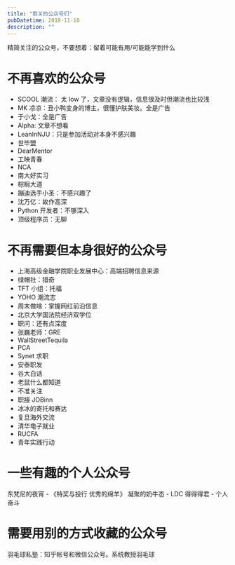```yaml
---
title: "取关的公众号们"
pubDatetime: 2018-11-10
description: ""
---
```


精简关注的公众号，不要想着：留着可能有用/可能能学到什么

<!--more-->

# 不再喜欢的公众号

- SCOOL 潮流： 太 low 了，文章没有逻辑，信息很及时但潮流也比较浅
- MK 凉凉：丑小鸭变身的博主，很懂护肤美妆。全是广告
- 于小戈：全是广告
- Alpha: 文章不想看
- LeanInNJU：只是参加活动对本身不感兴趣
- 世毕盟
- DearMentor
- 工映青春
- NCA
- 南大好实习
- 棕榈大道
- 蹦迪选手小圣：不感兴趣了
- 沈万亿：故作高深
- Python 开发者：不够深入
- 顶级程序员：无聊

# 不再需要但本身很好的公众号

- 上海高级金融学院职业发展中心：高端招聘信息来源
- 绿帽社：猎奇
- TFT 小组：托福
- YOHO 潮流志
- 周末做啥：掌握网红前沿信息
- 北京大学国法院经济双学位
- 职问：还有点深度
- 张巍老师：GRE
- WallStreetTequila
- PCA
- Synet 求职
- 安泰职发
- 谷大白话
- 老鼠什么都知道
- 不准关注
- 职接 JOBinn
- 冰冰的寄托和赛达
- 复旦海外交流
- 清华电子就业
- RUCFA
- 青年实践行动

# 一些有趣的个人公众号

东梵尼的夜宵 - 《特奖与投行 优秀的绵羊》
凝聚的奶牛态 - LDC
得得得君 - 个人奋斗

# 需要用别的方式收藏的公众号

羽毛球私塾：知乎帐号和微信公众号。系统教授羽毛球
